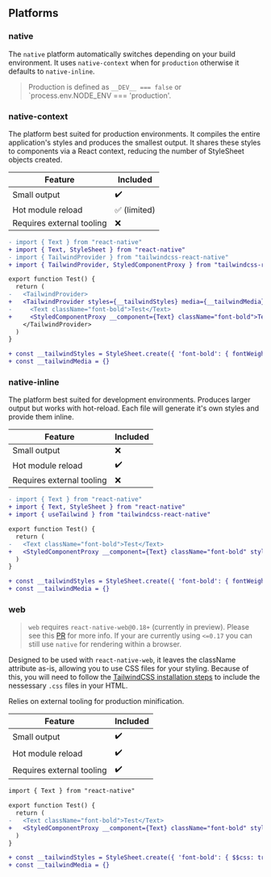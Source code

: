 ## Platforms

### native

The `native` platform automatically switches depending on your build environment. It uses `native-context` when for `production` otherwise it defaults to `native-inline`.

> Production is defined as `__DEV__ === false` or `process.env.NODE_ENV === 'production'.

### native-context

The platform best suited for production environments. It compiles the entire application's styles and produces the smallest output. It shares these styles to components via a React context, reducing the number of StyleSheet objects created.

| Feature                   | Included                     |
| ------------------------- | ---------------------------- |
| Small output              | :heavy_check_mark:           |
| Hot module reload         | :white_check_mark: (limited) |
| Requires external tooling | :x:                          |

```diff
- import { Text } from "react-native"
+ import { Text, StyleSheet } from "react-native"
- import { TailwindProvider } from "tailwindcss-react-native"
+ import { TailwindProvider, StyledComponentProxy } from "tailwindcss-react-native"

export function Test() {
  return (
-   <TailwindProvider>
+   <TailwindProvider styles={__tailwindStyles} media={__tailwindMedia}>
-     <Text className="font-bold">Test</Text>
+     <StyledComponentProxy __component={Text} className="font-bold">Test</Text>
    </TailwindProvider>
  )
}

+ const __tailwindStyles = StyleSheet.create({ 'font-bold': { fontWeight: "700" }})
+ const __tailwindMedia = {}
```

### native-inline

The platform best suited for development environments. Produces larger output but works with hot-reload. Each file will generate it's own styles and provide them inline.

| Feature                   | Included           |
| ------------------------- | ------------------ |
| Small output              | :x:                |
| Hot module reload         | :heavy_check_mark: |
| Requires external tooling | :x:                |

```diff
- import { Text } from "react-native"
+ import { Text, StyleSheet } from "react-native"
+ import { useTailwind } from "tailwindcss-react-native"

export function Test() {
  return (
-   <Text className="font-bold">Test</Text>
+   <StyledComponentProxy __component={Text} className="font-bold" styles={__tailwindStyles} media={__tailwindMedia}>Test</Text>
  )
}

+ const __tailwindStyles = StyleSheet.create({ 'font-bold': { fontWeight: "700" }})
+ const __tailwindMedia = {}
```

### web

> `web` requires `react-native-web@0.18+` (currently in preview). Please see this [PR](https://github.com/necolas/react-native-web/pull/2248) for more info. If your are currently using `<=0.17` you can still use `native` for rendering within a browser.

Designed to be used with `react-native-web`, it leaves the className attribute as-is, allowing you to use CSS files for your styling. Because of this, you will need to follow the [TailwindCSS installation steps](https://tailwindcss.com/docs/installation) to include the nessessary `.css` files in your HTML.

Relies on external tooling for production minification.

| Feature                   | Included           |
| ------------------------- | ------------------ |
| Small output              | :heavy_check_mark: |
| Hot module reload         | :heavy_check_mark: |
| Requires external tooling | :heavy_check_mark: |

```diff
import { Text } from "react-native"

export function Test() {
  return (
-   <Text className="font-bold">Test</Text>
+   <StyledComponentProxy __component={Text} className="font-bold" styles={__tailwindStyles} media={__tailwindMedia}>Test</Text>
  )
}

+ const __tailwindStyles = StyleSheet.create({ 'font-bold': { $$css: true, tailwindcssReactNative: 'font-bold' }})
+ const __tailwindMedia = {}
```
